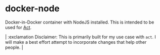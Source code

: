 # docker-node

Docker-in-Docker container with NodeJS installed.
This is intended to be used for [Act](https://github.com/nektos/act).

| :exclamation Disclaimer: This is primarily built for my use case with `act`. I will make a best effort attempt to incorporate changes that help other people. |
